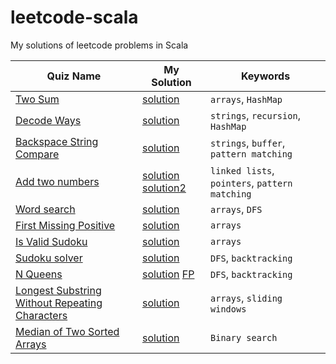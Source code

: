 # leetcode-scala

My solutions of leetcode problems in Scala

| Quiz Name                                                                                                                       | My Solution                                                           | Keywords                                       |
|---------------------------------------------------------------------------------------------------------------------------------|-----------------------------------------------------------------------|------------------------------------------------|
| [Two Sum](https://leetcode.com/problems/two-sum/)                                                                               | [solution](src/TwoSum.sc)                                             | `arrays`, `HashMap`                            |
| [Decode Ways](https://leetcode.com/problems/decode-ways/)                                                                       | [solution](src/DecodeWays.sc)                                         | `strings`, `recursion`, `HashMap`              |
| [Backspace String Compare](https://leetcode.com/problems/backspace-string-compare/)                                             | [solution](src/BackspaceStringCompare.sc)                             | `strings`, `buffer`, `pattern matching`        |
| [Add two numbers](https://leetcode.com/problems/add-two-numbers/)                                                               | [solution](src/AddTwoNumbers.sc) [solution2](src/AddTwoNumbers.scala) | `linked lists`, `pointers`, `pattern matching` |
| [Word search](https://leetcode.com/problems/word-search/)                                                                       | [solution](src/WordSearch.sc)                                         | `arrays`, `DFS`                                |
| [First Missing Positive](https://leetcode.com/problems/first-missing-positive/)                                                 | [solution](src/FirstMissingPositive.sc)                               | `arrays`                                       |
| [Is Valid Sudoku](https://leetcode.com/problems/valid-sudoku/)                                                                  | [solution](src/IsValidSudoku.sc)                                      | `arrays`                                       |
| [Sudoku solver](https://leetcode.com/problems/sudoku-solver/)                                                                   | [solution](src/SudokuSolver.sc)                                       | `DFS`, `backtracking`                          |
| [N Queens](https://leetcode.com/problems/n-queens/)                                                                             | [solution](src/NQueens.sc) [FP](src/NQueensFP.sc)                     | `DFS`, `backtracking`                          |
| [Longest Substring Without Repeating Characters](https://leetcode.com/problems/longest-substring-without-repeating-characters/) | [solution](src/LongestSubstringWithoutRepeating.sc)                   | `arrays`, `sliding windows`                    |
| [Median of Two Sorted Arrays](https://leetcode.com/problems/median-of-two-sorted-arrays/)                                       | [solution](src/MedianOf2SortedArrays.sc)                              | `Binary search`                                |
